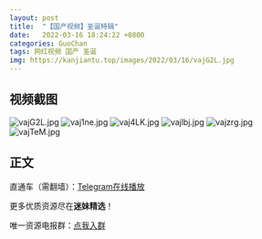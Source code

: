 ```yaml
---
layout: post
title:  "【国产视频】圣诞特辑"
date:   2022-03-16 18:24:22 +0800
categories: GuoChan
tags: 网红视频 国产 圣诞
img: https://kanjiantu.top/images/2022/03/16/vajG2L.jpg
---
```



## 视频截图

![vajG2L.jpg](https://kanjiantu.top/images/2022/03/16/vajG2L.jpg)
![vaj1ne.jpg](https://kanjiantu.top/images/2022/03/16/vaj1ne.jpg)
![vaj4LK.jpg](https://kanjiantu.top/images/2022/03/16/vaj4LK.jpg)
![vajlbj.jpg](https://kanjiantu.top/images/2022/03/16/vajlbj.jpg)
![vajzrg.jpg](https://kanjiantu.top/images/2022/03/16/vajzrg.jpg)
![vajTeM.jpg](https://kanjiantu.top/images/2022/03/16/vajTeM.jpg)

## 正文

直通车（需翻墙）：[Telegram在线播放](https://t.me/mimeijingxuan/73)

更多优质资源尽在**迷妹精选**！

唯一资源电报群：[点我入群](https://t.me/mimeijingxuan)


